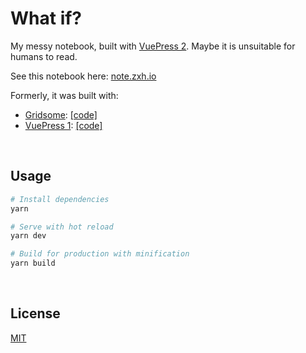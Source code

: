 # What if?

My messy notebook, built with [VuePress 2](https://v2.vuepress.vuejs.org/). Maybe it is unsuitable for humans to read.

See this notebook here: [note.zxh.io](https://note.zxh.io/)

Formerly, it was built with:

- [Gridsome](https://gridsome.org/): [[code]](https://github.com/Renovamen/what-if/tree/gridsome)
- [VuePress 1](https://vuepress.vuejs.org/): [[code]](https://github.com/Renovamen/what-if/tree/vuepress1)


&nbsp;

## Usage

```bash
# Install dependencies
yarn

# Serve with hot reload
yarn dev

# Build for production with minification
yarn build
```


&nbsp;

## License

[MIT](LICENSE)
